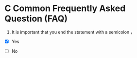 # C Common Frequently Asked Question (FAQ)

1. It is important that you end the statement with a semicolon ```;```

- [x] Yes  

- [ ] No

